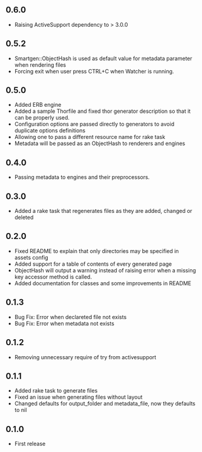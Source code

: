 0.6.0
-----

* Raising ActiveSupport dependency to > 3.0.0

0.5.2
-----

* Smartgen::ObjectHash is used as default value for metadata parameter when rendering files
* Forcing exit when user press CTRL+C when Watcher is running.

0.5.0
-----

* Added ERB engine
* Added a sample Thorfile and fixed thor generator description so that it can be properly used.
* Configuration options are passed directly to generators to avoid duplicate options definitions
* Allowing one to pass a different resource name for rake task
* Metadata will be passed as an ObjectHash to renderers and engines

0.4.0
-----

* Passing metadata to engines and their preprocessors.

0.3.0
-----

* Added a rake task that regenerates files as they are added, changed or deleted

0.2.0
-----

* Fixed README to explain that only directories may be specified in assets config
* Added support for a table of contents of every generated page
* ObjectHash will output a warning instead of raising error when a missing key accessor method is called.
* Added documentation for classes and some improvements in README

0.1.3
-----

* Bug Fix: Error when declareted file not exists
* Bug Fix: Error when metadata not exists

0.1.2
-----

* Removing unnecessary require of try from activesupport

0.1.1
-----

* Added rake task to generate files
* Fixed an issue when generating files without layout
* Changed defaults for output_folder and metadata_file, now they defaults to nil

0.1.0
-----

* First release
